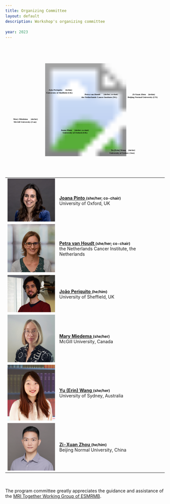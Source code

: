 ```yaml
---
title: Organizing Committee
layout: default
description: Workshop's organizing committee

year: 2023
--- 
```


<div id="committee_svg">
<svg width="1000" height="800">
<?xml version="1.0" encoding="utf-8"?>
<!-- Generator: Adobe Illustrator 23.1.1, SVG Export Plug-In . SVG Version: 6.00 Build 0)  -->
<svg version="1.1" id="Layer_1" xmlns="http://www.w3.org/2000/svg" xmlns:xlink="http://www.w3.org/1999/xlink" x="0px" y="0px"
     viewBox="0 0 875.1 692.8" style="enable-background:new 0 0 875.1 692.8;" xml:space="preserve">
<style type="text/css">
    .st0{fill:none;}
    .st1{font-family:'Arial-BoldMT';}
    .st2{font-size:12px;}
    .st3{font-size:10px;}
    .st4{fill:none;stroke:#009999;stroke-width:1.5;stroke-miterlimit:10;}
    .st5{fill:#009999;}
</style>
<image style="overflow:visible;" width="1886" height="1018" xlink:href="images/committee/committee.png"  transform="matrix(0.5 0 0 0.5 -30 100)">
</image>
<a xlink:href="https://www.linkedin.com/in/joanacspinto/" >
    <text transform="matrix(1 0 0 1 305 470)" class="st1 st2" font-weight="bold">Joana Pinto </text>
    <text transform="matrix(1 0 0 1 380 470)" class="st1 st3" font-weight="bold">(she/her; co-chair)</text>
    <text transform="matrix(1 0 0 1 315 485)" class="st1 st2" font-weight="bold">University of Oxford (UK)</text>
</a>
<a xlink:href="https://www.linkedin.com/in/petra-van-houdt-a7612510/" >
    <text transform="matrix(1 0 0 1 436 275)" class="st1 st2" font-weight="bold">Petra van Houdt </text>
    <text transform="matrix(1 0 0 1 540 275)" class="st1 st3" font-weight="bold">(she/her; co-chair)</text>
    <text transform="matrix(1 0 0 1 418 290)" class="st1 st2" font-weight="bold">the Netherlands Cancer Institute (NL)</text>
</a>
<a xlink:href="https://www.linkedin.com/in/joao-periquito/" >
    <text transform="matrix(1 0 0 1 238 250)" class="st1 st2" font-weight="bold">Jo&#227;o Periquito </text>
    <text transform="matrix(1 0 0 1 330 250)" class="st1 st3" font-weight="bold">(he/him)</text>
    <text transform="matrix(1 0 0 1 225 265)" class="st1 st2" font-weight="bold">University of Sheffield (UK)</text>
</a>
<a xlink:href="https://www.linkedin.com/in/marymiedema/" >
    <text transform="matrix(1 0 0 1 44 410)" class="st1 st2" font-weight="bold">Mary Miedema </text>
    <text transform="matrix(1 0 0 1 140 410)" class="st1 st3" font-weight="bold">(she/her)</text>
    <text transform="matrix(1 0 0 1 46 425)" class="st1 st2" font-weight="bold">McGill University (Can)</text>
</a>
<a xlink:href="https://www.linkedin.com/in/erin-yufeng-wang/" >
    <text transform="matrix(1 0 0 1 580 580)" class="st1 st2" font-weight="bold">Yu (Erin) Wang </text>
    <text transform="matrix(1 0 0 1 675 580)" class="st1 st3" font-weight="bold">(she/her)</text>
    <text transform="matrix(1 0 0 1 572 595)" class="st1 st2" font-weight="bold">University of Sydney (Aus)</text>
</a>
<a xlink:href="https://orcid.org/0000-0002-9894-7934" >
    <text transform="matrix(1 0 0 1 698 275)" class="st1 st2" font-weight="bold">Zi-Xuan Zhou </text>
    <text transform="matrix(1 0 0 1 785 275)" class="st1 st3" font-weight="bold">(he/him)</text>
    <text transform="matrix(1 0 0 1 672 290)" class="st1 st2" font-weight="bold">Beijing Normal University (CN)</text>
</a>
</svg>
</svg>
</div>


<div id="committee_table">
<table style="width:100%">
<tbody>
<tr>
    <td><img src="images/committee/JoanaPinto.jpeg" width=150px></td>
    <td><strong><a href="https://www.linkedin.com/in/joanacspinto/">Joana Pinto <a style="font-size: smaller;">(she/her; co-chair)</a></a></strong><br> University of Oxford, UK</td>
</tr>
<tr>
<td><img src="images/committee/PetravanHoudt.jpg" width=150px></td>
<td><strong><a href="https://www.linkedin.com/in/petra-van-houdt-a7612510/">Petra van Houdt <a style="font-size: smaller;">(she/her; co-chair)</a></a></strong><br> the Netherlands Cancer Institute, the Netherlands</td>
</tr>
<tr>
    <td><img src="images/committee/JoaoPeriquito.jpg" width=150px></td>
    <td><strong><a href="https://www.linkedin.com/in/joao-periquito/">Jo&#227;o Periquito <a style="font-size: smaller;">(he/him)</a></a></strong><br> University of Sheffield, UK</td>
</tr>
<tr>
    <td><img src="images/committee/MaryMiedema.jpg" width=150px></td>
    <td><strong><a href="https://www.linkedin.com/in/marymiedema/">Mary Miedema <a style="font-size: smaller;">(she/her)</a></a></strong><br> McGill University, Canada</td>
</tr>
<tr>
    <td><img src="images/committee/ErinWang.jpg" width=150px></td>
    <td><strong><a href="https://www.linkedin.com/in/erin-yufeng-wang/">Yu (Erin) Wang <a style="font-size: smaller;">(she/her)</a></a></strong><br> University of Sydney, Australia</td>
</tr>
<tr>
    <td><img src="images/committee/ZiXuanZhou.jpg" width=150px></td>
    <td><strong><a href="https://orcid.org/0000-0002-9894-7934">Zi-Xuan Zhou <a style="font-size: smaller;">(he/him)</a></a></strong><br> Beijing Normal University, China</td>


</tr>
</tbody>
</table>
</div>

<p>
 <br><br>
 The program committee greatly appreciates the guidance and assistance of the <a href="https://www.esmrmb.org/working-groups/">MRI Together Working Group of ESMRMB</a>.
</p>

